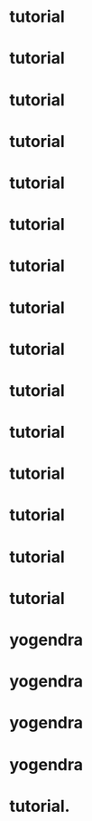 # tutorial
# tutorial
# tutorial
# tutorial
# tutorial
# tutorial
# tutorial
# tutorial
# tutorial
# tutorial
# tutorial
# tutorial
# tutorial
# tutorial
# tutorial
# yogendra
# yogendra
# yogendra
# yogendra
# tutorial.
